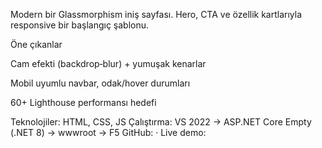 Modern bir Glassmorphism iniş sayfası. Hero, CTA ve özellik kartlarıyla responsive bir başlangıç şablonu.

Öne çıkanlar

Cam efekti (backdrop‑blur) + yumuşak kenarlar

Mobil uyumlu navbar, odak/hover durumları

60+ Lighthouse performansı hedefi

Teknolojiler: HTML, CSS, JS
Çalıştırma: VS 2022 → ASP.NET Core Empty (.NET 8) → wwwroot → F5
GitHub: · Live demo:

